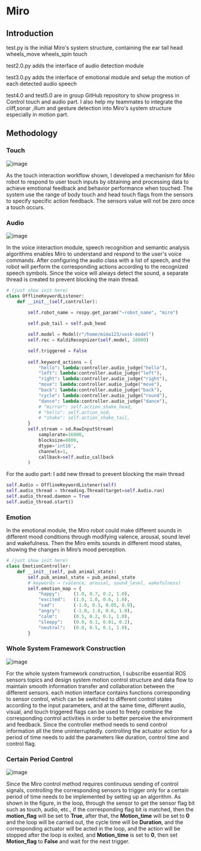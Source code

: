 # Miro

## Introduction

test.py  is the initial Miro's system structure, containing the ear tail head wheels_move wheels_spin touch 

test2.0.py adds the interface of audio detection module

test3.0.py adds the interface of emotional module and setup the motion of each detected audio speech

test4.0 and test5.0 are in group GitHub repository to show progress in Control touch and audio part. I also help my teammates to integrate the cliff,sonar ,illum and gesture detection into Miro's system structure especially in motion part.

## Methodology

### Touch

![image](https://github.com/user-attachments/assets/549f208c-9b26-430d-836c-32b3f59546b7)

As the touch interaction workflow shown, I developed a mechanism for Miro robot to respond to user  touch inputs by obtaining and processing data to achieve emotional feedback and behavior performance when touched. The system use the range of body touch and head touch flags from the sensors to specify specific action feedback. The sensors value will not be zero once a touch occurs.

### Audio

![image](https://github.com/user-attachments/assets/806ea89f-e39c-46e2-9882-84e0b44e6a0e)


In the voice interaction module,  speech recognition and semantic analysis algorithms enables Miro to understand and respond to the user's voice commands. After configuring the audio class with a list of speech, and the robot will perform the corresponding actions according to the recognized speech symbols. Since the voice will always detect the sound, a separate thread is created to prevent blocking the main thread.

```python
# (just show init here)
class OfflineKeywordListener:
    def __init__(self,controller):
  
        self.robot_name = rospy.get_param("~robot_name", "miro")

        self.pub_tail = self.pub_head

        self.model = Model(r"/home/mima123/vosk-model")
        self.rec = KaldiRecognizer(self.model, 16000)

        self.triggered = False
        
        self.keyword_actions = {
            "hello": lambda:controller.audio_judge("hello"),
            "left": lambda:controller.audio_judge("left"),
            "right": lambda:controller.audio_judge("right"),
            "move": lambda:controller.audio_judge("move"),
            "back": lambda:controller.audio_judge("back"),
            "cycle": lambda:controller.audio_judge("round"),
            "dance": lambda:controller.audio_judge("dance"),
            # "mirror": self.action_shake_head,
            # "hello": self.action_nod,
            # "shake": self.action_shake_tail,
        }
        self.stream = sd.RawInputStream(
            samplerate=16000,
            blocksize=8000,
            dtype='int16',
            channels=1,
            callback=self.audio_callback
        )
```

For the audio part: I add new thread to prevent blocking the main thread

```python
self.Audio = OfflineKeywordListener(self)
self.audio_thread = threading.Thread(target=self.Audio.run)
self.audio_thread.daemon = True  
self.audio_thread.start()
```

### Emotion

In the emotional module, the Miro robot could make different sounds in different mood conditions through modifying valence, arousal, sound level and wakefulness. Then the Miro emits sounds in different mood states, showing the changes in Miro’s mood perception. 

```python
# (just show init here)
class EmotionController:
    def __init__(self, pub_animal_state):
        self.pub_animal_state = pub_animal_state
        # keywords → (valence, arousal, sound_level, wakefulness)
        self.emotion_map = {
            "happy":     (1.0, 0.7, 0.2, 1.0),
            "excited":   (1.0, 1.0, 0.6, 1.0),
            "sad":       (-1.0, 0.3, 0.05, 0.9),
            "angry":     (-1.0, 1.0, 0.6, 1.0),
            "calm":      (0.5, 0.2, 0.1, 1.0),
            "sleepy":    (0.0, 0.1, 0.01, 0.2),
            "neutral":   (0.0, 0.5, 0.1, 1.0),
        }
```

### Whole System Framework Construction

![image](https://github.com/user-attachments/assets/d618066b-b77d-4a58-b721-51b156e1ce12)


For the whole system framework construction, I subscribe essential ROS sensors topics and design system motion control structure and data flow to maintain smooth information transfer and collaboration between the different sensors.  each motion interface contains functions corresponding to sensor control, which can be switched to different control states according to the input parameters, and at the same time, different audio, visual, and touch triggered flags can be used to freely combine the corresponding control activities in order to better perceive the environment and feedback. Since the controller method needs to send control information all the time uninterruptedly. controlling the actuator action for a period of time needs to add the parameters like duration, control time and control flag.

### Certain Period Control


![image](https://github.com/user-attachments/assets/07d2ad80-5dd1-464e-a920-f6f0755406ac)

Since the Miro control method requires continuous sending of control signals, controlling the corresponding sensors to trigger only for a certain period of time needs to be implemented by setting up an algorithm. As shown in the figure, in the loop, through the sensor to get the sensor flag bit such as touch, audio, etc., if the corresponding flag bit is matched, then the **motion_flag** will be set to **True**, after that, the **Motion_time** will be set to **0** and the loop will be carried out, the cycle time will be **Duration**, and the corresponding actuator will be acted in the loop, and the action will be stopped after the loop is exited, and **Motion_time** is set to **0**, then set **Motion_flag** to **False** and wait for the next trigger.

